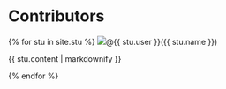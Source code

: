 # Contributors

{% for stu in site.stu %}
  <img src = "{{ https://github.com/CKHRyan.png?size=50str.image }}">@{{ stu.user }}({{ stu.name }}) <br>
  <p>{{ stu.content | markdownify }}</p>
{% endfor %}
